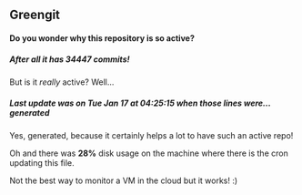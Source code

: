 ## Greengit

#### Do you wonder why this repository is so active?

##### After all it has 34447 commits!

But is it *really* active? Well...

##### Last update was on Tue Jan 17 at 04:25:15 when those lines were... generated

Yes, generated, because it certainly helps a lot to have such an active repo!

Oh and there was **28%** disk usage on the machine
where there is the cron updating this file.

Not the best way to monitor a VM in the cloud but it works! :)
